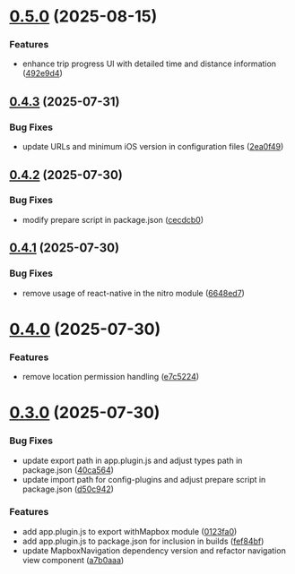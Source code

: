 # [0.5.0](https://github.com/atoui-zahreddine/react-native-mapbox-turn-by-turn-navigation/compare/v0.4.3...v0.5.0) (2025-08-15)


### Features

* enhance trip progress UI with detailed time and distance information ([492e9d4](https://github.com/atoui-zahreddine/react-native-mapbox-turn-by-turn-navigation/commit/492e9d416879ec75bec0517540167b8dcb60084e))

## [0.4.3](https://github.com/atoui-zahreddine/react-native-mapbox-turn-by-turn-navigation/compare/v0.4.2...v0.4.3) (2025-07-31)


### Bug Fixes

* update URLs and minimum iOS version in configuration files ([2ea0f49](https://github.com/atoui-zahreddine/react-native-mapbox-turn-by-turn-navigation/commit/2ea0f4966c877fd9c1b422d98df8d43e55af9107))

## [0.4.2](https://github.com/atoui-zahreddine/react-native-mapbox-turn-by-turn-navigation/compare/v0.4.1...v0.4.2) (2025-07-30)


### Bug Fixes

* modify prepare script in package.json ([cecdcb0](https://github.com/atoui-zahreddine/react-native-mapbox-turn-by-turn-navigation/commit/cecdcb00d38716eef60fb4f8d9c219ddb142ac9e))

## [0.4.1](https://github.com/atoui-zahreddine/react-native-mapbox-turn-by-turn-navigation/compare/v0.4.0...v0.4.1) (2025-07-30)


### Bug Fixes

* remove usage of react-native in the nitro module ([6648ed7](https://github.com/atoui-zahreddine/react-native-mapbox-turn-by-turn-navigation/commit/6648ed7856c4049e63081a123a012597e964ecb4))

# [0.4.0](https://github.com/atoui-zahreddine/react-native-mapbox-turn-by-turn-navigation/compare/v0.3.0...v0.4.0) (2025-07-30)


### Features

* remove location permission handling ([e7c5224](https://github.com/atoui-zahreddine/react-native-mapbox-turn-by-turn-navigation/commit/e7c522446904c0c2893cf1809aa99f3a0f048c9c))

# [0.3.0](https://github.com/atoui-zahreddine/react-native-mapbox-turn-by-turn-navigation/compare/v0.2.0...v0.3.0) (2025-07-30)


### Bug Fixes

* update export path in app.plugin.js and adjust types path in package.json ([40ca564](https://github.com/atoui-zahreddine/react-native-mapbox-turn-by-turn-navigation/commit/40ca564d09eeb7e9feb136635762b80d843204d1))
* update import path for config-plugins and adjust prepare script in package.json ([d50c942](https://github.com/atoui-zahreddine/react-native-mapbox-turn-by-turn-navigation/commit/d50c94258767d6242600dbd433eaa57817d27650))


### Features

* add app.plugin.js to export withMapbox module ([0123fa0](https://github.com/atoui-zahreddine/react-native-mapbox-turn-by-turn-navigation/commit/0123fa06be5fb4725a2642b1e1055db0cf000a8d))
* add app.plugin.js to package.json for inclusion in builds ([fef84bf](https://github.com/atoui-zahreddine/react-native-mapbox-turn-by-turn-navigation/commit/fef84bf9834d48bf88f588150242b18e80e3cd42))
* update MapboxNavigation dependency version and refactor navigation view component ([a7b0aaa](https://github.com/atoui-zahreddine/react-native-mapbox-turn-by-turn-navigation/commit/a7b0aaabe6f02eea18db3e1cc3f0063ba7f8036a))
